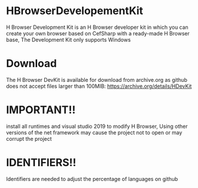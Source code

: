 # HBrowserDevelopementKit
H Browser Development Kit is an H Browser developer kit in which you can create your own browser based on CefSharp with a ready-made H Browser base, The Development Kit only supports Windows
# Download
The H Browser DevKit is available for download from archive.org as github does not accept files larger than 100MIB: https://archive.org/details/HDevKit
# IMPORTANT!!
install all runtimes and visual studio 2019 to modify H Browser, Using other versions of the net framework may cause the project not to open or may corrupt the project
# IDENTIFIERS!!
Identifiers are needed to adjust the percentage of languages ​​on github
